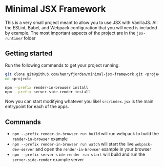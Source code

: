 # Minimal JSX Framework

This is a very small project meant to allow you to use JSX with VanillaJS.
All the ESLint, Babel, and Webpack configuration that you will need is included by example.
The most important aspects of the project are in the `jsx-runtime/` folder

## Getting started

Run the following commands to get your project running:
```bash
git clone git@github.com/henryfjordan/minimal-jsx-framework.git <project>
cd <project>

npm --prefix render-in-browser install
npm --prefix server-side-render install
```

Now you can start modifying whatever you like! `src/index.jsx` is the main entrypoint for each of the apps.

## Commands

* `npm --prefix render-in-browser run build` will run webpack to build the `render-in-browser` example
* `npm --prefix render-in-browser run watch` will start the live `webpack-dev-server` and open the `render-in-browser` example in your browser
* `npm --prefix server-side-render run start` will build and run the `server-side-render` example server
